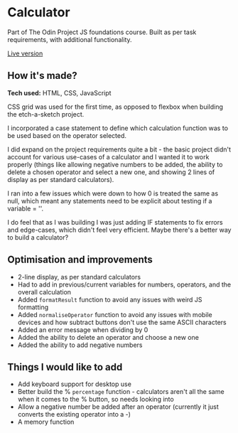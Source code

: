 # Calculator
Part of The Odin Project JS foundations course. Built as per task requirements, with additional functionality.

[Live version](https://al-moreton.github.io/calculator/)

## How it's made?
**Tech used:** HTML, CSS, JavaScript

CSS grid was used for the first time, as opposed to flexbox when building the etch-a-sketch project.

I incorporated a case statement to define which calculation function was to be used based on the operator selected.

I did expand on the project requirements quite a bit - the basic project didn't account for various use-cases of a calculator and I wanted it to work properly (things like allowing negative numbers to be added, the ability to delete a chosen operator and select a new one, and showing 2 lines of display as per standard calculators).

I ran into a few issues which were down to how 0 is treated the same as null, which meant any statements need to be explicit about testing if a variable = ''.

I do feel that as I was building I was just adding IF statements to fix errors and edge-cases, which didn't feel very efficient. Maybe there's a better way to build a calculator?

## Optimisation and improvements
- 2-line display, as per standard calculators
- Had to add in previous/current variables for numbers, operators, and the overall calculation
- Added `formatResult` function to avoid any issues with weird JS formatting
- Added `normaliseOperator` function to avoid any issues with mobile devices and how subtract buttons don't use the same ASCII characters
- Added an error message when dividing by 0
- Added the ability to delete an operator and choose a new one
- Added the ability to add negative numbers

## Things I would like to add
- Add keyboard support for desktop use
- Better build the % `percentage` function - calculators aren't all the same when it comes to the % button, so needs looking into
- Allow a negative number be added after an operator (currently it just converts the existing operator into a -)
- A memory function